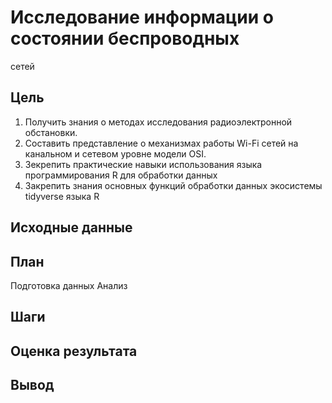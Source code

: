 # Исследование информации о состоянии беспроводных
сетей
## Цель
1. Получить знания о методах исследования радиоэлектронной обстановки.
2. Составить представление о механизмах работы Wi-Fi сетей на канальном и
сетевом уровне модели OSI.
3. Зекрепить практические навыки использования языка программирования R для
обработки данных
4. Закрепить знания основных функций обработки данных экосистемы tidyverse
языка R
## Исходные данные
## План
Подготовка данных
Анализ
## Шаги
## Оценка результата
## Вывод
